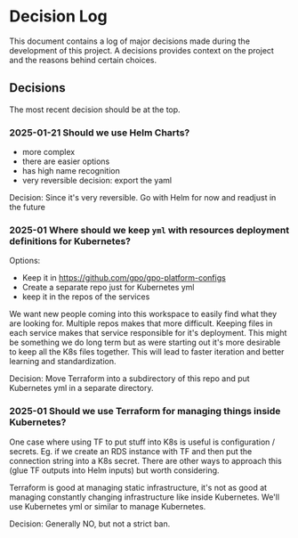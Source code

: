 # Decision Log

This document contains a log of major decisions made during the development of this project.
A decisions provides context on the project and the reasons behind certain choices.

## Decisions
The most recent decision should be at the top.

### 2025-01-21 Should we use Helm Charts?

- more complex
- there are easier options
- has high name recognition
- very reversible decision: export the yaml

Decision: Since it's very reversible. Go with Helm for now and readjust in the future

### 2025-01 Where should we keep `yml` with resources deployment definitions for Kubernetes?

Options:
- Keep it in https://github.com/gpo/gpo-platform-configs
- Create a separate repo just for Kubernetes yml
- keep it in the repos of the services

We want new people coming into this workspace to easily find what they are looking for. Multiple repos makes that more difficult.
Keeping files in each service makes that service responsible for it's deployment. This might be something we do long term but as were starting out it's more desirable to keep all the K8s files together. This will lead to faster iteration and better learning and standardization.

Decision: Move Terraform into a subdirectory of this repo and put Kubernetes yml in a separate directory.


### 2025-01 Should we use Terraform for managing things inside Kubernetes?

One case where using TF to put stuff into K8s is useful is configuration / secrets. Eg. if we create an RDS instance with TF and then put the connection string into a K8s secret. There are other ways to approach this (glue TF outputs into Helm inputs) but worth considering.

Terraform is good at managing static infrastructure, it's not as good at managing constantly changing infrastructure like inside Kubernetes. We'll use Kubernetes yml or similar to manage Kubernetes.

Decision: Generally NO, but not a strict ban.
